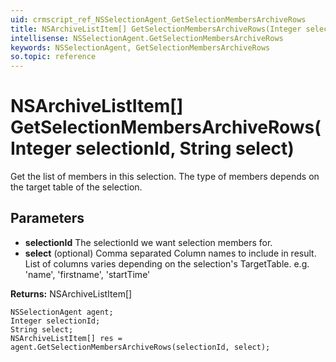 ```yaml
---
uid: crmscript_ref_NSSelectionAgent_GetSelectionMembersArchiveRows
title: NSArchiveListItem[] GetSelectionMembersArchiveRows(Integer selectionId, String select)
intellisense: NSSelectionAgent.GetSelectionMembersArchiveRows
keywords: NSSelectionAgent, GetSelectionMembersArchiveRows
so.topic: reference
---
```


# NSArchiveListItem[] GetSelectionMembersArchiveRows(Integer selectionId, String select)

Get the list of members in this selection. The type of members depends on the target table of the selection.

## Parameters

* **selectionId** The selectionId we want selection members for.
* **select** (optional) Comma separated Column names to include in result. List of columns varies depending on the selection's TargetTable. e.g. 'name', 'firstname', 'startTime'

**Returns:** NSArchiveListItem[]

```crmscript
NSSelectionAgent agent;
Integer selectionId;
String select;
NSArchiveListItem[] res = agent.GetSelectionMembersArchiveRows(selectionId, select);
```

